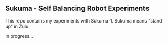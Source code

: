 ## Sukuma - Self Balancing Robot Experiments
This repo contains my experiments with Sukuma-1. Sukuma means "stand up" in Zulu.

In progress...
